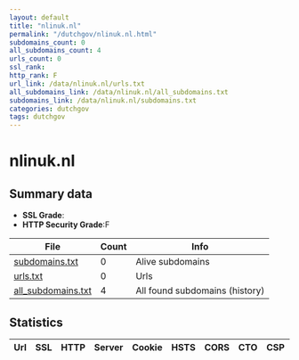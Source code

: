 ```yaml
---
layout: default
title: "nlinuk.nl"
permalink: "/dutchgov/nlinuk.nl.html"
subdomains_count: 0
all_subdomains_count: 4
urls_count: 0
ssl_rank: 
http_rank: F
url_link: /data/nlinuk.nl/urls.txt
all_subdomains_link: /data/nlinuk.nl/all_subdomains.txt
subdomains_link: /data/nlinuk.nl/subdomains.txt
categories: dutchgov
tags: dutchgov
---
```



# nlinuk.nl
## Summary data


 - **SSL Grade**:
 - **HTTP Security Grade**:F


| File       | Count | Info |
|------------|-------|------|
|[subdomains.txt](/DutchGovScope/data/nlinuk.nl/subdomains.txt)|0|Alive subdomains|
|[urls.txt](/DutchGovScope/data/nlinuk.nl/urls.txt)|0|Urls|
|[all_subdomains.txt](/DutchGovScope/data/nlinuk.nl/all_subdomains.txt)|4|All found subdomains (history)|


## Statistics


| Url | SSL | HTTP | Server | Cookie | HSTS | CORS | CTO | CSP | XFO | XXP | RP |FP| Tech |Title |
|--------|-------|-------|------|------|------|------|------|------|------|------|------|------|------|------|

